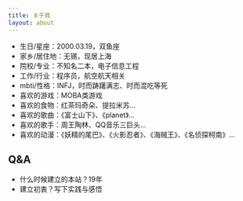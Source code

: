```yaml
---
title: 关于我
layout: about
---
```


* 生日/星座：2000.03.19，双鱼座
* 家乡/居住地：无锡，现居上海
* 院校/专业：不知名二本，电子信息工程
* 工作/行业：程序员，航空航天相关
* mbti/性格：INFJ，时而踌躇满志、时而混吃等死
* 喜欢的游戏：MOBA类游戏
* 喜欢的食物：红茶玛奇朵、提拉米苏...
* 喜欢的歌曲：《富士山下》、《planet》...
* 喜欢的歌手：周王陶林、QQ音乐三巨头...
* 喜欢的动漫：《妖精的尾巴》、《火影忍者》、《海贼王》、《名侦探柯南》...

## Q&A

* 什么时候建立的本站？19年
* 建立初衷？写下实践与感悟
